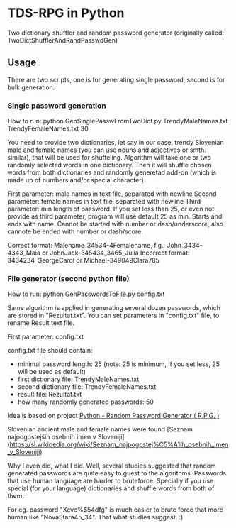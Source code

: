 # TDS-RPG in Python
Two dictionary shuffler and random password generator (originally called: TwoDictShufflerAndRandPasswdGen)

## Usage
There are two scripts, one is for generating single password, second is for bulk generation.

### Single password generation

How to run: python GenSinglePasswFromTwoDict.py TrendyMaleNames.txt TrendyFemaleNames.txt 30

You need to provide two dictionaries, let say in our case, trendy Slovenian male and female names (you can use nouns and adjectives or smth. similar), that will be used for shuffeling. Algorithm will take one or two randomly selected words in one dictionary. Then it will shuffle chosen words from both dictionaries and randomly generetad add-on (which is made up of numbers and/or special character)

First parameter: male names in text file, separated with newline
Second parameter: female names in text file, separated with newline
Third parameter: min length of password. If you set less than 25, or even not provide as third parameter, program will use default 25 as min. Starts and ends with name. Cannot be started with number or dash/underscore, also cannote be ended with number or dash/score.

Correct format: Malename_34534-4Femalename, f.g.: John_3434-4343_Maia or JohnJack-345434_3465_Julia
Incorrect format: 3434234_GeorgeCarol or Michael-349049Clara785

### File generator (second python file)

How to run: python GenPasswordsToFile.py config.txt

Same algorithm is applied in generating several dozen passwords, which are stored in "Rezultat.txt". You can set parameters in "config.txt" file, to rename Result text file.

First parameter: config.txt

config.txt file should contain:
- minimal password length: 25 (note: 25 is minimum, if you set less, 25 will be used as default)
- first dictionary file: TrendyMaleNames.txt
- second dictionary file: TrendyFemaleNames.txt
- result file: Rezultat.txt
- how many randomly generated passwords: 50

Idea is based on project [Python - Random Password Generator ( R.P.G. )](https://github.com/ismailtasdelen/Python-Random-Password-Generator)

Slovenian ancient male and female names were found [Seznam najpogostejših osebnih imen v Sloveniji] (https://sl.wikipedia.org/wiki/Seznam_najpogostej%C5%A1ih_osebnih_imen_v_Sloveniji)

Why I even did, what I did. Well, several studies suggested that random generated passwords are quite easy to guest to the algorithms. Passwords that use human language are harder to bruteforce. Specially if you use special (for your language) dictionaries and shuffle words from both of them.

For eg. password "Xcvc%$54dfg" is much easier to brute force that more human like "NovaStara45_34". That what studies suggest. :)

